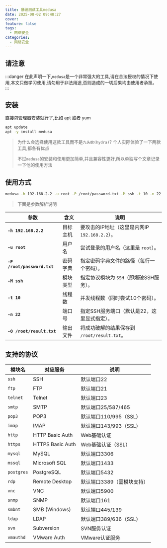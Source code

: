```yaml
---
title: 暴破测试工具medusa
date: 2025-08-02 09:48:27
cover: 
feature: false
tags:
  - 网络安全
categories:
  - 网络安全
---
```



## 请注意

:::danger
在此声明一下,`medusa`是一个非常强大的工具,请在合法授权的情况下使用,本文只做学习使用,请勿用于非法用途,否则造成的一切后果均由使用者承担。
:::


## 安装

直接包管理器安装就行了,比如 apt 或者 yum

```bash
apt update
apt -y install medusa
```


> 为什么会选择使用这款工具而不是`九头蛇(hydra)`? 个人实际体验了一下两款工具,都各有优点
> 
> 不过`medusa`的安装和使用更加简单,并且兼容性更好,所以单独写个文章记录一下他的使用方法


## 使用方式

```bash
medusa -h 192.168.2.2 -u root -P /root/password.txt -M ssh -t 10 -n 22 -O /root/result.txt
```

> 下面是参数解析说明

| 参数                        | 含义     | 说明                                           |
| --------------------------- | -------- | ---------------------------------------------- |
| **`-h 192.168.2.2`**        | 目标主机 | 要攻击的IP地址（这里是内网IP `192.168.2.2`）。 |
| **`-u root`**               | 用户名   | 尝试登录的用户名（这里是 `root`）。            |
| **`-P /root/password.txt`** | 密码字典 | 指定密码字典文件的路径（每行一个密码）。       |
| **`-M ssh`**                | 模块类型 | 指定协议模块为 `SSH`（即爆破SSH服务）。        |
| **`-t 10`**                 | 线程数   | 并发线程数（同时尝试10个密码）。               |
| **`-n 22`**                 | 端口号   | 指定SSH服务端口（默认是22，这里显式指定）。    |
| **`-O /root/result.txt`**   | 输出文件 | 将成功破解的结果保存到 `/root/result.txt`。    |



## 支持的协议

| 模块名     | 对应服务         | 说明                       |
| ---------- | ---------------- | -------------------------- |
| `ssh`      | SSH              | 默认端口22                 |
| `ftp`      | FTP              | 默认端口21                 |
| `telnet`   | Telnet           | 默认端口23                 |
| `smtp`     | SMTP             | 默认端口25/587/465         |
| `pop3`     | POP3             | 默认端口110/995（SSL）     |
| `imap`     | IMAP             | 默认端口143/993（SSL）     |
| `http`     | HTTP Basic Auth  | Web基础认证                |
| `https`    | HTTPS Basic Auth | Web基础认证（SSL）         |
| `mysql`    | MySQL            | 默认端口3306               |
| `mssql`    | Microsoft SQL    | 默认端口1433               |
| `postgres` | PostgreSQL       | 默认端口5432               |
| `rdp`      | Remote Desktop   | 默认端口3389（需模块支持） |
| `vnc`      | VNC              | 默认端口5900               |
| `snmp`     | SNMP             | 默认端口161                |
| `smbnt`    | SMB (Windows)    | 默认端口445/139            |
| `ldap`     | LDAP             | 默认端口389/636（SSL）     |
| `svn`      | Subversion       | SVN服务认证                |
| `vmauthd`  | VMware Auth      | VMware认证服务             |

